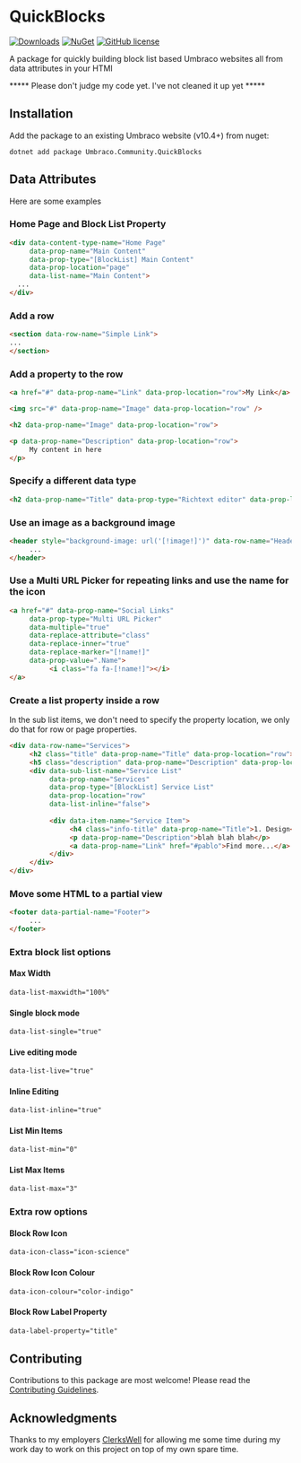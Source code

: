 # QuickBlocks

[![Downloads](https://img.shields.io/nuget/dt/Umbraco.Community.QuickBlocks?color=cc9900)](https://www.nuget.org/packages/Umbraco.Community.QuickBlocks/)
[![NuGet](https://img.shields.io/nuget/vpre/Umbraco.Community.QuickBlocks?color=0273B3)](https://www.nuget.org/packages/Umbraco.Community.QuickBlocks)
[![GitHub license](https://img.shields.io/github/license/prjseal/QuickBlocks?color=8AB803)](LICENSE)

A package for quickly building block list based Umbraco websites all from data attributes in your HTMl

***** Please don't judge my code yet. I've not cleaned it up yet *****

## Installation

Add the package to an existing Umbraco website (v10.4+) from nuget:

`dotnet add package Umbraco.Community.QuickBlocks`


## Data Attributes

Here are some examples

### Home Page and Block List Property

```html
<div data-content-type-name="Home Page" 
     data-prop-name="Main Content" 
     data-prop-type="[BlockList] Main Content" 
     data-prop-location="page" 
     data-list-name="Main Content">
  ...
</div>
```

### Add a row

```html
<section data-row-name="Simple Link">
...
</section>
```

### Add a property to the row

```html
<a href="#" data-prop-name="Link" data-prop-location="row">My Link</a>

<img src="#" data-prop-name="Image" data-prop-location="row" />

<h2 data-prop-name="Image" data-prop-location="row">

<p data-prop-name="Description" data-prop-location="row">
     My content in here
</p>
```

### Specify a different data type
```html
<h2 data-prop-name="Title" data-prop-type="Richtext editor" data-prop-location="row">
```

### Use an image as a background image
```html
<header style="background-image: url('[!image!]')" data-row-name="Header" data-prop-name="Image" data-prop-location="row" data-replace-marker="[!image!]" data-replace-inner="false" data-prop-type="Image Media Picker">
     ...
</header>
```

### Use a Multi URL Picker for repeating links and use the name for the icon
```html
<a href="#" data-prop-name="Social Links" 
     data-prop-type="Multi URL Picker" 
     data-multiple="true" 
     data-replace-attribute="class"  
     data-replace-inner="true" 
     data-replace-marker="[!name!]" 
     data-prop-value=".Name">
          <i class="fa fa-[!name!]"></i>
</a>
```

### Create a list property inside a row
In the sub list items, we don't need to specify the property location, we only do that for row or page properties.

```html
<div data-row-name="Services">
     <h2 class="title" data-prop-name="Title" data-prop-location="row">We build awesome products</h2>
     <h5 class="description" data-prop-name="Description" data-prop-location="row">This is the paragraph where you can write more details </h5>
     <div data-sub-list-name="Service List" 
          data-prop-name="Services" 
          data-prop-type="[BlockList] Service List" 
          data-prop-location="row" 
          data-list-inline="false">
          
          <div data-item-name="Service Item">
               <h4 class="info-title" data-prop-name="Title">1. Design</h4>
               <p data-prop-name="Description">blah blah blah</p>
               <a data-prop-name="Link" href="#pablo">Find more...</a>
          </div>
     </div>
</div>
```

### Move some HTML to a partial view

```html
<footer data-partial-name="Footer">
     ...
</footer>
```

### Extra block list options

#### Max Width

```html
data-list-maxwidth="100%"
```

#### Single block mode

```html
data-list-single="true"
```
#### Live editing mode

```html
data-list-live="true"
```
#### Inline Editing

```html
data-list-inline="true"
```

#### List Min Items

```html
data-list-min="0"
```

#### List Max Items

```html
data-list-max="3"
```

### Extra row options

#### Block Row Icon

```html
data-icon-class="icon-science"
```

#### Block Row Icon Colour

```html
data-icon-colour="color-indigo"
```

#### Block Row Label Property

```html
data-label-property="title"
```

## Contributing

Contributions to this package are most welcome! Please read the [Contributing Guidelines](CONTRIBUTING.md).

## Acknowledgments

Thanks to my employers [ClerksWell](https://www.clerkswell.com) for allowing me some time during my work day to work on this project on top of my own spare time.